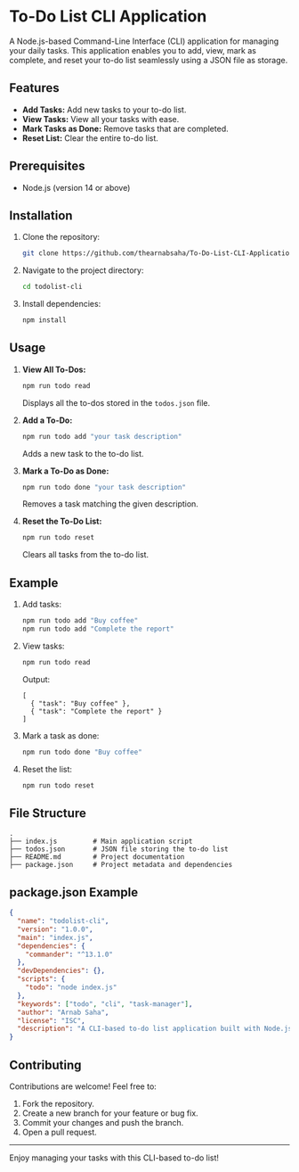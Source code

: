 # To-Do List CLI Application

A Node.js-based Command-Line Interface (CLI) application for managing your daily tasks. This application enables you to add, view, mark as complete, and reset your to-do list seamlessly using a JSON file as storage.

## Features

- **Add Tasks:** Add new tasks to your to-do list.
- **View Tasks:** View all your tasks with ease.
- **Mark Tasks as Done:** Remove tasks that are completed.
- **Reset List:** Clear the entire to-do list.

## Prerequisites

- Node.js (version 14 or above)

## Installation

1. Clone the repository:

   ```bash
   git clone https://github.com/thearnabsaha/To-Do-List-CLI-Application.git
   ```

2. Navigate to the project directory:

   ```bash
   cd todolist-cli
   ```

3. Install dependencies:

   ```bash
   npm install
   ```

## Usage

1. **View All To-Dos:**

   ```bash
   npm run todo read
   ```

   Displays all the to-dos stored in the `todos.json` file.

2. **Add a To-Do:**

   ```bash
   npm run todo add "your task description"
   ```

   Adds a new task to the to-do list.

3. **Mark a To-Do as Done:**

   ```bash
   npm run todo done "your task description"
   ```

   Removes a task matching the given description.

4. **Reset the To-Do List:**

   ```bash
   npm run todo reset
   ```

   Clears all tasks from the to-do list.

## Example

1. Add tasks:

   ```bash
   npm run todo add "Buy coffee"
   npm run todo add "Complete the report"
   ```

2. View tasks:

   ```bash
   npm run todo read
   ```

   Output:

   ```
   [
     { "task": "Buy coffee" },
     { "task": "Complete the report" }
   ]
   ```

3. Mark a task as done:

   ```bash
   npm run todo done "Buy coffee"
   ```

4. Reset the list:

   ```bash
   npm run todo reset
   ```

## File Structure

```
.
├── index.js         # Main application script
├── todos.json       # JSON file storing the to-do list
├── README.md        # Project documentation
├── package.json     # Project metadata and dependencies
```

## package.json Example

```json
{
  "name": "todolist-cli",
  "version": "1.0.0",
  "main": "index.js",
  "dependencies": {
    "commander": "^13.1.0"
  },
  "devDependencies": {},
  "scripts": {
    "todo": "node index.js"
  },
  "keywords": ["todo", "cli", "task-manager"],
  "author": "Arnab Saha",
  "license": "ISC",
  "description": "A CLI-based to-do list application built with Node.js."
}
```

## Contributing

Contributions are welcome! Feel free to:

1. Fork the repository.
2. Create a new branch for your feature or bug fix.
3. Commit your changes and push the branch.
4. Open a pull request.


---

Enjoy managing your tasks with this CLI-based to-do list!
